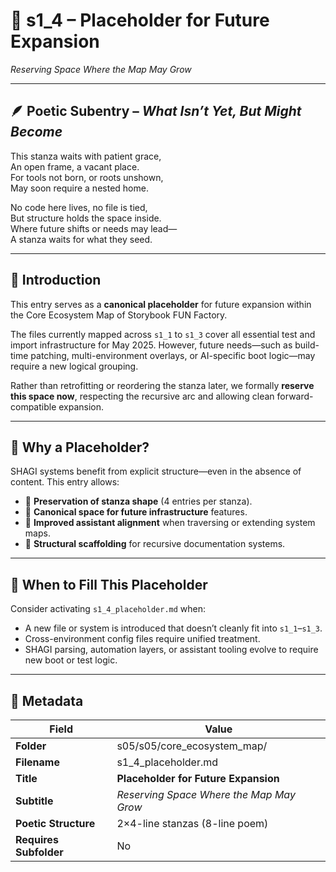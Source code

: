 <!-- Save to: shagi_archives/gdj_25/s05/s05/core_ecosystem_map/s1_4_placeholder.md -->

# 📜 s1_4 – Placeholder for Future Expansion  
*Reserving Space Where the Map May Grow*

---

## 🪶 Poetic Subentry – *What Isn’t Yet, But Might Become*

This stanza waits with patient grace,  
An open frame, a vacant place.  
For tools not born, or roots unshown,  
May soon require a nested home.  

No code here lives, no file is tied,  
But structure holds the space inside.  
Where future shifts or needs may lead—  
A stanza waits for what they seed.  

---

## 📘 Introduction

This entry serves as a **canonical placeholder** for future expansion within the Core Ecosystem Map of Storybook FUN Factory.

The files currently mapped across `s1_1` to `s1_3` cover all essential test and import infrastructure for May 2025. However, future needs—such as build-time patching, multi-environment overlays, or AI-specific boot logic—may require a new logical grouping.

Rather than retrofitting or reordering the stanza later, we formally **reserve this space now**, respecting the recursive arc and allowing clean forward-compatible expansion.

---

## 📘 Why a Placeholder?

SHAGI systems benefit from explicit structure—even in the absence of content. This entry allows:

- 📌 **Preservation of stanza shape** (4 entries per stanza).
- 🧭 **Canonical space for future infrastructure** features.
- 🤖 **Improved assistant alignment** when traversing or extending system maps.
- 🧱 **Structural scaffolding** for recursive documentation systems.

---

## 📘 When to Fill This Placeholder

Consider activating `s1_4_placeholder.md` when:

- A new file or system is introduced that doesn’t cleanly fit into `s1_1`–`s1_3`.
- Cross-environment config files require unified treatment.
- SHAGI parsing, automation layers, or assistant tooling evolve to require new boot or test logic.

---

## 🧩 Metadata  

| Field | Value |
|-------|-------|
| **Folder** | s05/s05/core_ecosystem_map/ |
| **Filename** | s1_4_placeholder.md |
| **Title** | **Placeholder for Future Expansion** |
| **Subtitle** | *Reserving Space Where the Map May Grow* |
| **Poetic Structure** | 2×4-line stanzas (8-line poem) |
| **Requires Subfolder** | No |
